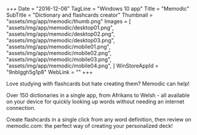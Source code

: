+++
Date = "2016-12-06"
TagLine = "Windows 10 app"
Title = "Memodic"
SubTitle = "Dictionary and flashcards creator"
Thumbnail = "assets/img/app/memodic/thumb.png"
Images = [
  "assets/img/app/memodic/desktop01.png",
  "assets/img/app/memodic/desktop02.png",
  "assets/img/app/memodic/desktop03.png",
  "assets/img/app/memodic/mobile01.png",
  "assets/img/app/memodic/mobile02.png",
  "assets/img/app/memodic/mobile03.png",
  "assets/img/app/memodic/mobile04.png",
]
WinStoreAppId = "9nblggh5g1p8"
WebLink = ""
+++

Love studying with flashcards but hate creating them? Memodic can help!

Over 150 dictionaries in a single app, from Afrikans to Welsh - all available on your device for quickly looking up words without needing an internet connection.

Create flashcards in a single click from any word definition, then review on memodic.com: the perfect way of creating your personalized deck!